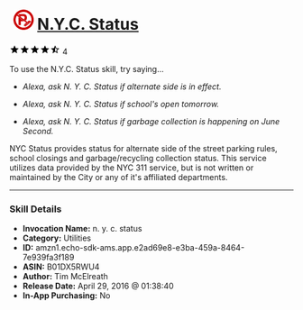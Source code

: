 # &nbsp;<img src="skill_icon" alt="N.Y.C. Status icon" width="36"> [N.Y.C. Status](http://alexa.amazon.com/#skills/amzn1.echo-sdk-ams.app.e2ad69e8-e3ba-459a-8464-7e939fa3f189)
![4.8 stars](../../images/ic_star_black_18dp_1x.png)![4.8 stars](../../images/ic_star_black_18dp_1x.png)![4.8 stars](../../images/ic_star_black_18dp_1x.png)![4.8 stars](../../images/ic_star_black_18dp_1x.png)![4.8 stars](../../images/ic_star_half_black_18dp_1x.png) 4

To use the N.Y.C. Status skill, try saying...

* *Alexa, ask N. Y. C. Status if alternate side is in effect.*

* *Alexa, ask N. Y. C. Status if school's open tomorrow.*

* *Alexa, ask N. Y. C. Status if garbage collection is happening on June Second.*

NYC Status provides status for alternate side of the street parking rules, school closings and garbage/recycling collection status. This service utilizes data provided by the NYC 311 service, but is not written or maintained by the City or any of it's affiliated departments.

***

### Skill Details

* **Invocation Name:** n. y. c. status
* **Category:** Utilities
* **ID:** amzn1.echo-sdk-ams.app.e2ad69e8-e3ba-459a-8464-7e939fa3f189
* **ASIN:** B01DX5RWU4
* **Author:** Tim McElreath
* **Release Date:** April 29, 2016 @ 01:38:40
* **In-App Purchasing:** No
